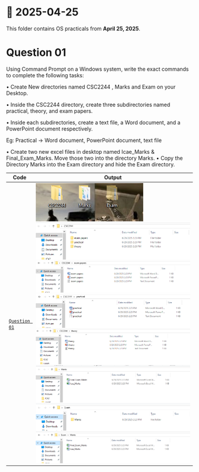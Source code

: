 # 📅 2025-04-25

This folder contains OS practicals from **April 25, 2025**.

# Question 01

Using Command Prompt on a Windows system, write the exact commands to complete the following tasks:

• Create New directories named CSC2244 , Marks and Exam on your Desktop.

• Inside the CSC2244 directory, create three subdirectories named practical, theory, and exam papers.

• Inside each subdirectories, create a text file, a Word document, and a PowerPoint document respectively.

Eg:
Practical → Word document, PowerPoint document, text file

• Create two new excel files in desktop named Icae_Marks & Final_Exam_Marks. Move those two into the directory Marks.
• Copy the Directory Marks into the Exam directory and hide the Exam directory.

| Code  | Output |
|------|------|
| [`Question 01`](./Codes/answer1.txt)  |   ![01](./Outputs/1.png) ![02](./Outputs/2.png) ![03](./Outputs/3.png) ![04](./Outputs/4.png) ![05](./Outputs/5.png) ![06](./Outputs/6.png) ![07](./Outputs/7.png) ![08](./Outputs/8.png)|
